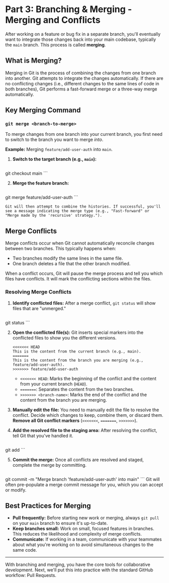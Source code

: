 # Part 3: Branching & Merging - Merging and Conflicts

After working on a feature or bug fix in a separate branch, you'll eventually want to integrate those changes back into your main codebase, typically the `main` branch. This process is called **merging**.

## What is Merging?

Merging in Git is the process of combining the changes from one branch into another. Git attempts to integrate the changes automatically. If there are no conflicting changes (i.e., different changes to the same lines of code in both branches), Git performs a fast-forward merge or a three-way merge automatically.

## Key Merging Command

### `git merge <branch-to-merge>`

To merge changes from one branch into your current branch, you first need to switch to the branch you want to merge *into*.

**Example:** Merging `feature/add-user-auth` into `main`.

1.  **Switch to the target branch (e.g., `main`):**

    ```bash
git checkout main
    ```

2.  **Merge the feature branch:**

    ```bash
git merge feature/add-user-auth
    ```

    Git will then attempt to combine the histories. If successful, you'll see a message indicating the merge type (e.g., "Fast-forward" or "Merge made by the 'recursive' strategy.").

## Merge Conflicts

Merge conflicts occur when Git cannot automatically reconcile changes between two branches. This typically happens when:

*   Two branches modify the same lines in the same file.
*   One branch deletes a file that the other branch modified.

When a conflict occurs, Git will pause the merge process and tell you which files have conflicts. It will mark the conflicting sections within the files.

### Resolving Merge Conflicts

1.  **Identify conflicted files:** After a merge conflict, `git status` will show files that are "unmerged."

    ```bash
git status
    ```

2.  **Open the conflicted file(s):** Git inserts special markers into the conflicted files to show you the different versions.

    ```
    <<<<<<< HEAD
    This is the content from the current branch (e.g., main).
    =======
    This is the content from the branch you are merging (e.g., feature/add-user-auth).
    >>>>>>> feature/add-user-auth
    ```

    *   `<<<<<<< HEAD`: Marks the beginning of the conflict and the content from your current branch (`HEAD`).
    *   `=======`: Separates the content from the two branches.
    *   `>>>>>>> <branch-name>`: Marks the end of the conflict and the content from the branch you are merging.

3.  **Manually edit the file:** You need to manually edit the file to resolve the conflict. Decide which changes to keep, combine them, or discard them. **Remove all Git conflict markers** (`<<<<<<<`, `=======`, `>>>>>>>`).

4.  **Add the resolved file to the staging area:** After resolving the conflict, tell Git that you've handled it.

    ```bash
git add <conflicted-file-name>
    ```

5.  **Commit the merge:** Once all conflicts are resolved and staged, complete the merge by committing.

    ```bash
git commit -m "Merge branch 'feature/add-user-auth' into main"
    ```
    Git will often pre-populate a merge commit message for you, which you can accept or modify.

## Best Practices for Merging

*   **Pull frequently:** Before starting new work or merging, always `git pull` on your `main` branch to ensure it's up-to-date.
*   **Keep branches small:** Work on small, focused features in branches. This reduces the likelihood and complexity of merge conflicts.
*   **Communicate:** If working in a team, communicate with your teammates about what you're working on to avoid simultaneous changes to the same code.

---

With branching and merging, you have the core tools for collaborative development. Next, we'll put this into practice with the standard GitHub workflow: Pull Requests.
